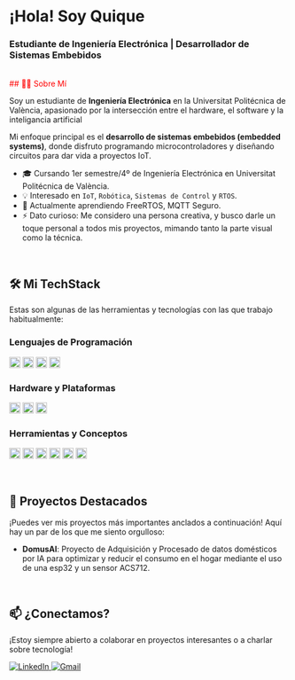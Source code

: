 <h1>
  ¡Hola! Soy Quique
</h1>
<h3>
  Estudiante de Ingeniería Electrónica | Desarrollador de Sistemas Embebidos
</h3>

<br>
<span style="color:red;">## 👨‍💻 Sobre Mí</span>


Soy un estudiante de **Ingeniería Electrónica** en la Universitat Politécnica de València, apasionado por la intersección entre el hardware, el software y la inteligancia artificial 

Mi enfoque principal es el **desarrollo de sistemas embebidos (embedded systems)**, donde disfruto programando microcontroladores y diseñando circuitos para dar vida a proyectos IoT.

- 🎓 Cursando 1er semestre/4º de Ingeniería Electrónica en Universitat Politécnica de València.
- 💡 Interesado en `IoT`, `Robótica`, `Sistemas de Control` y `RTOS`.
- 🌱 Actualmente aprendiendo FreeRTOS, MQTT Seguro.
- ⚡ Dato curioso: Me considero una persona creativa, y busco darle un toque personal a todos mis proyectos, mimando tanto la parte visual como la técnica.

<br>

## 🛠️ Mi TechStack

Estas son algunas de las herramientas y tecnologías con las que trabajo habitualmente:

### Lenguajes de Programación
<code><img height="20" src="https://img.shields.io/badge/C-A8B9CC?style=flat&logo=c&logoColor=white"></code>
<code><img height="20" src="https://img.shields.io/badge/C%2B%2B-00599C?style=flat&logo=cplusplus&logoColor=white"></code>
<code><img height="20" src="https://img.shields.io/badge/Python-3776AB?style=flat&logo=python&logoColor=white"></code>
<code><img height="20" src="https://img.shields.io/badge/Ada-025E8C?style=flat&logo=ada&logoColor=white"></code>

### Hardware y Plataformas
<code><img height="20" src="https://img.shields.io/badge/STM32-03234B?style=flat&logo=stmicroelectronics&logoColor=white"></code>
<code><img height="20" src="https://img.shields.io/badge/ESP32-E7352C?style=flat&logo=espressif&logoColor=white"></code>
<code><img height="20" src="https://img.shields.io/badge/Arduino-00979D?style=flat&logo=arduino&logoColor=white"></code>

### Herramientas y Conceptos
<code><img height="20" src="https://img.shields.io/badge/Git-F05032?style=flat&logo=git&logoColor=white"></code>
<code><img height="20" src="https://img.shields.io/badge/RTOS-1A4688?style=flat&logo=arm&logoColor=white"></code>
<code><img height="20" src="https://img.shields.io/badge/Mosquitto-3C5280?style=flat&logo=mosquitto&logoColor=white"></code>
<code><img height="20" src="https://img.shields.io/badge/SQLite-003B57?style=flat&logo=sqlite&logoColor=white"></code>
<code><img height="20" src="https://img.shields.io/badge/SPI%2FI2C%2FUART-000000?style=flat"></code>
<code><img height="20" src="https://img.shields.io/badge/PlatformIO-F07D2B?style=flat&logo=platformio&logoColor=white"></code>

<br>

## 🚀 Proyectos Destacados

¡Puedes ver mis proyectos más importantes anclados a continuación! Aquí hay un par de los que me siento orgulloso:

-   **DomusAI**: Proyecto de Adquisición y Procesado de datos domésticos por IA para optimizar y reducir el consumo en el hogar mediante el uso de una esp32 y un sensor ACS712.

<br>


## 📫 ¿Conectamos?

¡Estoy siempre abierto a colaborar en proyectos interesantes o a charlar sobre tecnología!

<p align="left">
  <a href="https://www.linkedin.com/in/enrique-sanz-l%C3%B3pez-2423a8346" target="_blank">
    <img src="https://img.shields.io/badge/LinkedIn-0077B5?style=for-the-badge&logo=linkedin&logoColor=white" alt="LinkedIn">
  </a>
  <a href="mailto:enriquesl1102@gmail.com" target="_blank">
    <img src="https://img.shields.io/badge/Gmail-D14836?style=for-the-badge&logo=gmail&logoColor=white" alt="Gmail">
  </a>
  </p>
